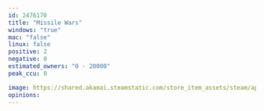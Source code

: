 ```yaml
---
id: 2476170
title: "Missile Wars"
windows: "true"
mac: "false"
linux: false
positive: 2
negative: 0
estimated_owners: "0 - 20000"
peak_ccu: 0

image: https://shared.akamai.steamstatic.com/store_item_assets/steam/apps/2476170/header.jpg?t=1712914383
opinions:
---
```

